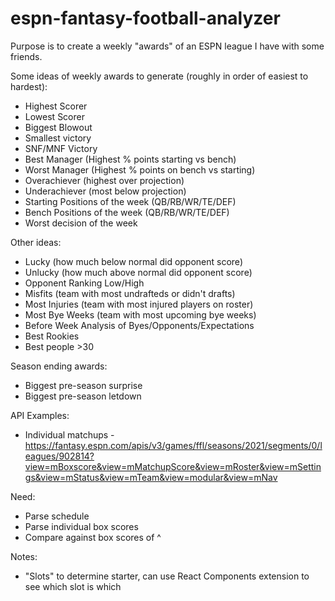 # espn-fantasy-football-analyzer

Purpose is to create a weekly "awards" of an ESPN league I have with some friends.

Some ideas of weekly awards to generate (roughly in order of easiest to hardest):
- Highest Scorer
- Lowest Scorer
- Biggest Blowout
- Smallest victory
- SNF/MNF Victory
- Best Manager (Highest % points starting vs bench)
- Worst Manager (Highest % points on bench vs starting)
- Overachiever (highest over projection)
- Underachiever (most below projection)
- Starting Positions of the week (QB/RB/WR/TE/DEF)
- Bench Positions of the week (QB/RB/WR/TE/DEF)
- Worst decision of the week

Other ideas:
- Lucky (how much below normal did opponent score)
- Unlucky (how much above normal did opponent score)
- Opponent Ranking Low/High
- Misfits (team with most undrafteds or didn't drafts)
- Most Injuries (team with most injured players on roster)
- Most Bye Weeks (team with most upcoming bye weeks)
- Before Week Analysis of Byes/Opponents/Expectations
- Best Rookies
- Best people >30

Season ending awards:
- Biggest pre-season surprise
- Biggest pre-season letdown

API Examples:
- Individual matchups - https://fantasy.espn.com/apis/v3/games/ffl/seasons/2021/segments/0/leagues/902814?view=mBoxscore&view=mMatchupScore&view=mRoster&view=mSettings&view=mStatus&view=mTeam&view=modular&view=mNav

Need:
- Parse schedule
- Parse individual box scores
- Compare against box scores of ^

Notes:
- "Slots" to determine starter, can use React Components extension to see which slot is which
